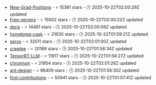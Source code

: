 - [New-Grad-Positions](https://github.com/SimplifyJobs/New-Grad-Positions) - ⭐ 15381 stars - 🕒 2025-10-22T02:00:29Z updated
- [Free-servers](https://github.com/Pawdroid/Free-servers) - ⭐ 15502 stars - 🕒 2025-10-22T02:00:22Z updated
- [doris](https://github.com/apache/doris) - ⭐ 14481 stars - 🕒 2025-10-22T02:00:06Z updated
- [homebrew-cask](https://github.com/Homebrew/homebrew-cask) - ⭐ 21630 stars - 🕒 2025-10-22T01:59:21Z updated
- [servo](https://github.com/servo/servo) - ⭐ 32511 stars - 🕒 2025-10-22T02:01:00Z updated
- [crawlee](https://github.com/apify/crawlee) - ⭐ 20189 stars - 🕒 2025-10-22T01:58:34Z updated
- [TensorRT-LLM](https://github.com/NVIDIA/TensorRT-LLM) - ⭐ 11917 stars - 🕒 2025-10-22T01:58:27Z updated
- [chromium](https://github.com/chromium/chromium) - ⭐ 21954 stars - 🕒 2025-10-22T02:01:26Z updated
- [ant-design](https://github.com/ant-design/ant-design) - ⭐ 96409 stars - 🕒 2025-10-22T01:58:30Z updated
- [first-contributions](https://github.com/firstcontributions/first-contributions) - ⭐ 50941 stars - 🕒 2025-10-22T01:57:41Z updated
